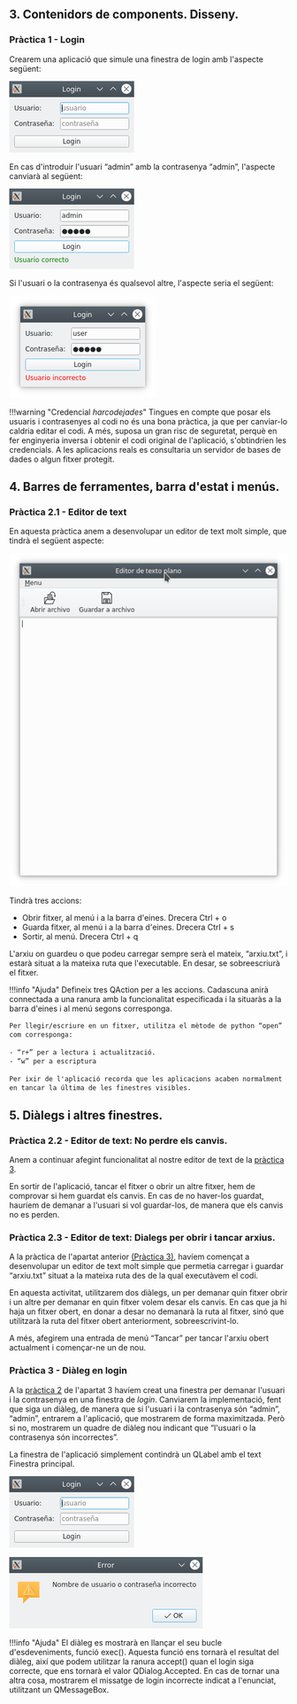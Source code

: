 ## 3. Contenidors de components. Disseny.

### Pràctica 1 - Login

Crearem una aplicació que simule una finestra de login amb l'aspecte següent:

![Login](images/login.png)

En cas d'introduir l'usuari “admin” amb la contrasenya “admin”, l'aspecte canviarà al següent:

![Login correcte](images/login_ok.png)

Si l'usuari o la contrasenya és qualsevol altre, l'aspecte seria el següent:

![Login incorrecte](images/login_error.png)

!!!warning "Credencial *harcodejades*"
    Tingues en compte que posar els usuaris i contrasenyes al codi no és una bona pràctica, ja que per canviar-lo caldria editar el codi. A més, suposa un gran risc de seguretat, perquè en fer enginyeria inversa i obtenir el codi original de l'aplicació, s'obtindrien les credencials. A les aplicacions reals es consultaria un servidor de bases de dades o algun fitxer protegit.

## 4. Barres de ferramentes, barra d'estat i menús.

### Pràctica 2.1 - Editor de text

En aquesta pràctica anem a desenvolupar un editor de text molt simple, que tindrà el següent aspecte:

![Editor de text](images/editor.png)

Tindrà tres accions:

- Obrir fitxer, al menú i a la barra d'eines. Drecera Ctrl + o
- Guarda fitxer, al menú i a la barra d'eines. Drecera Ctrl + s
- Sortir, al menú. Drecera Ctrl + q

L'arxiu on guardeu o que podeu carregar sempre serà el mateix, “arxiu.txt”, i estarà situat a la mateixa ruta que l'executable. En desar, se sobreescriurà el fitxer.

!!!info "Ajuda"
    Defineix tres QAction per a les accions. Cadascuna anirà connectada a una ranura amb la funcionalitat especificada i la situaràs a la barra d'eines i al menú segons corresponga.

    Per llegir/escriure en un fitxer, utilitza el mètode de python “open” com corresponga:

    - “r+” per a lectura i actualització.
    - “w” per a escriptura

    Per ixir de l'aplicació recorda que les aplicacions acaben normalment en tancar la última de les finestres visibles.

## 5. Diàlegs i altres finestres.

### Pràctica 2.2 - Editor de text: No perdre els canvis.

Anem a continuar afegint funcionalitat al nostre editor de text de la [pràctica 3](#practica-3-editor-de-text). 

En sortir de l'aplicació, tancar el fitxer o obrir un altre fitxer, hem de comprovar si hem guardat els canvis. En cas de no haver-los guardat, hauríem de demanar a l'usuari si vol guardar-los, de manera que els canvis no es perden.

### Pràctica 2.3 - Editor de text: Dialegs per obrir i tancar arxius.

A la pràctica de l'apartat anterior [(Pràctica 3)](../tasques/2%20-%20Pràctiques.md#practica-3-editor-de-text), havíem començat a desenvolupar un editor de text molt simple que permetia carregar i guardar “arxiu.txt” situat a la mateixa ruta des de la qual executàvem el codi.

En aquesta activitat, utilitzarem dos diàlegs, un per demanar quin fitxer obrir i un altre per demanar en quin fitxer volem desar els canvis. En cas que ja hi haja un fitxer obert, en donar a desar no demanarà la ruta al fitxer, sinó que utilitzarà la ruta del fitxer obert anteriorment, sobreescrivint-lo.

A més, afegirem una entrada de menú “Tancar” per tancar l'arxiu obert actualment i començar-ne un de nou.

### Pràctica 3 - Diàleg en login

A la [pràctica 2](#practica-2-login) de l'apartat 3 havíem creat una finestra per demanar l'usuari i la contrasenya en una finestra de *login*. Canviarem la implementació, fent que siga un diàleg, de manera que si l'usuari i la contrasenya són “admin”, “admin”, entrarem a l'aplicació, que mostrarem de forma maximitzada. Però si no, mostrarem un quadre de diàleg nou indicant que “l'usuari o la contrasenya són incorrectes”.

La finestra de l'aplicació simplement contindrà un QLabel amb el text Finestra principal.

![Login](images/login.png)

![Error](images/dialeg_login_incorrecte.png)

!!!info "Ajuda"
    El diàleg es mostrarà en llançar el seu bucle d'esdeveniments, funció exec(). Aquesta funció ens tornarà el resultat del diàleg, així que podem utilitzar la ranura accept() quan el login siga correcte, que ens tornarà el valor QDialog.Accepted. En cas de tornar una altra cosa, mostrarem el missatge de login incorrecte indicat a l'enunciat, utilitzant un QMessageBox. 
